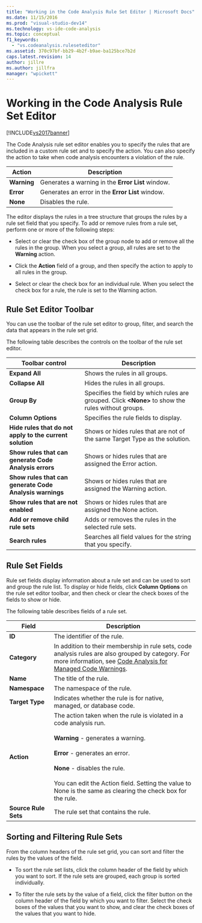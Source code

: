 ```yaml
---
title: "Working in the Code Analysis Rule Set Editor | Microsoft Docs"
ms.date: 11/15/2016
ms.prod: "visual-studio-dev14"
ms.technology: vs-ide-code-analysis
ms.topic: conceptual
f1_keywords:
  - "vs.codeanalysis.ruleseteditor"
ms.assetid: 370c97bf-bb29-4b2f-b9ae-ba125bce7b2d
caps.latest.revision: 14
author: jillre
ms.author: jillfra
manager: "wpickett"
---
```

# Working in the Code Analysis Rule Set Editor
[!INCLUDE[vs2017banner](../includes/vs2017banner.md)]

The Code Analysis rule set editor enables you to specify the rules that are included in a custom rule set and to specify the action. You can also specify the action to take when code analysis encounters a violation of the rule.

|Action|Description|
|------------|-----------------|
|**Warning**|Generates a warning in the **Error List** window.|
|**Error**|Generates an error in the **Error List** window.|
|**None**|Disables the rule.|

 The editor displays the rules in a tree structure that groups the rules by a rule set field that you specify. To add or remove rules from a rule set, perform one or more of the following steps:

- Select or clear the check box of the group node to add or remove all the rules in the group. When you select a group, all rules are set to the **Warning** action.

- Click the **Action** field of a group, and then specify the action to apply to all rules in the group.

- Select or clear the check box for an individual rule. When you select the check box for a rule, the rule is set to the Warning action.

## Rule Set Editor Toolbar
 You can use the toolbar of the rule set editor to group, filter, and search the data that appears in the rule set grid.

 The following table describes the controls on the toolbar of the rule set editor.

|Toolbar control|Description|
|---------------------|-----------------|
|**Expand All**|Shows the rules in all groups.|
|**Collapse All**|Hides the rules in all groups.|
|**Group By**|Specifies the field by which rules are grouped. Click **\<None>** to show the rules without groups.|
|**Column Options**|Specifies the rule fields to display.|
|**Hide rules that do not apply to the current solution**|Shows or hides rules that are not of the same Target Type as the solution.|
|**Show rules that can generate Code Analysis errors**|Shows or hides rules that are assigned the Error action.|
|**Show rules that can generate Code Analysis warnings**|Shows or hides rules that are assigned the Warning action.|
|**Show rules that are not enabled**|Shows or hides rules that are assigned the None action.|
|**Add or remove child rule sets**|Adds or removes the rules in the selected rule sets.|
|**Search rules**|Searches all field values for the string that you specify.|

## Rule Set Fields
 Rule set fields display information about a rule set and can be used to sort and group the rule list. To display or hide fields, click **Column Options** on the rule set editor toolbar, and then check or clear the check boxes of the fields to show or hide.

 The following table describes fields of a rule set.

|Field|Description|
|-----------|-----------------|
|**ID**|The identifier of the rule.|
|**Category**|In addition to their membership in rule sets, code analysis rules are also grouped by category. For more information, see [Code Analysis for Managed Code Warnings](../code-quality/code-analysis-for-managed-code-warnings.md).|
|**Name**|The title of the rule.|
|**Namespace**|The namespace of the rule.|
|**Target Type**|Indicates whether the rule is for native, managed, or database code.|
|**Action**|The action taken when the rule is violated in a code analysis run.<br /><br /> **Warning** - generates a warning.<br /><br /> **Error** - generates an error.<br /><br /> **None** - disables the rule.<br /><br /> You can edit the Action field. Setting the value to None is the same as clearing the check box for the rule.|
|**Source Rule Sets**|The rule set that contains the rule.|

## Sorting and Filtering Rule Sets
 From the column headers of the rule set grid, you can sort and filter the rules by the values of the field.

- To sort the rule set lists, click the column header of the field by which you want to sort. If the rule sets are grouped, each group is sorted individually.

- To filter the rule sets by the value of a field, click the filter button on the column header of the field by which you want to filter. Select the check boxes of the values that you want to show, and clear the check boxes of the values that you want to hide.
